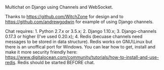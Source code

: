 Multichat on Django using Channels and WebSocket.

Thanks to https://github.com/WitchZone for design and to https://github.com/andrewgodwin for example of using Django channels.

Chat requires:
	1. Python 2.7.x or 3.5.x;
	2. Django 1.10.x;
	3. Django-channels 0.17.3 or higher (I've used 0.20.x);
	4. Redis (becuase channels need messages to be stored in data structure). Redis works on GNU\Linux but there is an unoffical port for Windows. You can lear how to get, install and make it more security friendly here: https://www.digitalocean.com/community/tutorials/how-to-install-and-use-redis. Redis should be started BEFORE chat.
